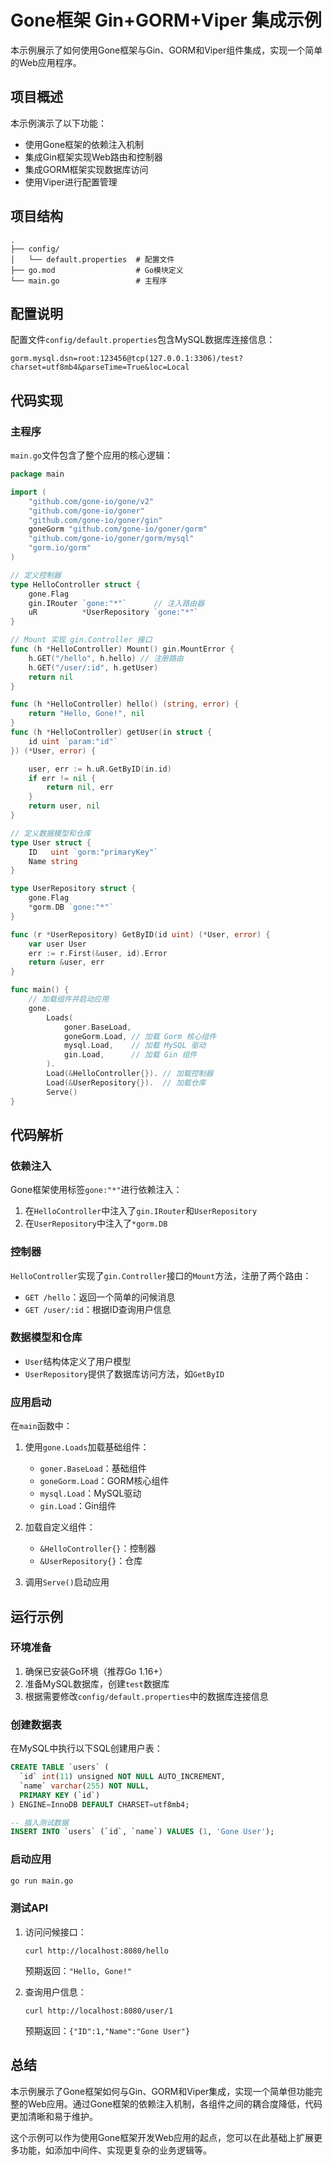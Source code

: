 # Gone框架 Gin+GORM+Viper 集成示例

本示例展示了如何使用Gone框架与Gin、GORM和Viper组件集成，实现一个简单的Web应用程序。

## 项目概述

本示例演示了以下功能：

- 使用Gone框架的依赖注入机制
- 集成Gin框架实现Web路由和控制器
- 集成GORM框架实现数据库访问
- 使用Viper进行配置管理

## 项目结构

```
.
├── config/
│   └── default.properties  # 配置文件
├── go.mod                  # Go模块定义
└── main.go                 # 主程序
```

## 配置说明

配置文件`config/default.properties`包含MySQL数据库连接信息：

```properties
gorm.mysql.dsn=root:123456@tcp(127.0.0.1:3306)/test?charset=utf8mb4&parseTime=True&loc=Local
```

## 代码实现

### 主程序

`main.go`文件包含了整个应用的核心逻辑：

```go
package main

import (
	"github.com/gone-io/gone/v2"
	"github.com/gone-io/goner"
	"github.com/gone-io/goner/gin"
	goneGorm "github.com/gone-io/goner/gorm"
	"github.com/gone-io/goner/gorm/mysql"
	"gorm.io/gorm"
)

// 定义控制器
type HelloController struct {
	gone.Flag
	gin.IRouter `gone:"*"`      // 注入路由器
	uR          *UserRepository `gone:"*"`
}

// Mount 实现 gin.Controller 接口
func (h *HelloController) Mount() gin.MountError {
	h.GET("/hello", h.hello) // 注册路由
	h.GET("/user/:id", h.getUser)
	return nil
}

func (h *HelloController) hello() (string, error) {
	return "Hello, Gone!", nil
}
func (h *HelloController) getUser(in struct {
	id uint `param:"id"`
}) (*User, error) {

	user, err := h.uR.GetByID(in.id)
	if err != nil {
		return nil, err
	}
	return user, nil
}

// 定义数据模型和仓库
type User struct {
	ID   uint `gorm:"primaryKey"`
	Name string
}

type UserRepository struct {
	gone.Flag
	*gorm.DB `gone:"*"`
}

func (r *UserRepository) GetByID(id uint) (*User, error) {
	var user User
	err := r.First(&user, id).Error
	return &user, err
}

func main() {
	// 加载组件并启动应用
	gone.
		Loads(
			goner.BaseLoad,
			goneGorm.Load, // 加载 Gorm 核心组件
			mysql.Load,    // 加载 MySQL 驱动
			gin.Load,      // 加载 Gin 组件
		).
		Load(&HelloController{}). // 加载控制器
		Load(&UserRepository{}).  // 加载仓库
		Serve()
}
```

## 代码解析

### 依赖注入

Gone框架使用标签`gone:"*"`进行依赖注入：

1. 在`HelloController`中注入了`gin.IRouter`和`UserRepository`
2. 在`UserRepository`中注入了`*gorm.DB`

### 控制器

`HelloController`实现了`gin.Controller`接口的`Mount`方法，注册了两个路由：

- `GET /hello`：返回一个简单的问候消息
- `GET /user/:id`：根据ID查询用户信息

### 数据模型和仓库

- `User`结构体定义了用户模型
- `UserRepository`提供了数据库访问方法，如`GetByID`

### 应用启动

在`main`函数中：

1. 使用`gone.Loads`加载基础组件：
   - `goner.BaseLoad`：基础组件
   - `goneGorm.Load`：GORM核心组件
   - `mysql.Load`：MySQL驱动
   - `gin.Load`：Gin组件

2. 加载自定义组件：
   - `&HelloController{}`：控制器
   - `&UserRepository{}`：仓库

3. 调用`Serve()`启动应用

## 运行示例

### 环境准备

1. 确保已安装Go环境（推荐Go 1.16+）
2. 准备MySQL数据库，创建`test`数据库
3. 根据需要修改`config/default.properties`中的数据库连接信息

### 创建数据表

在MySQL中执行以下SQL创建用户表：

```sql
CREATE TABLE `users` (
  `id` int(11) unsigned NOT NULL AUTO_INCREMENT,
  `name` varchar(255) NOT NULL,
  PRIMARY KEY (`id`)
) ENGINE=InnoDB DEFAULT CHARSET=utf8mb4;

-- 插入测试数据
INSERT INTO `users` (`id`, `name`) VALUES (1, 'Gone User');
```

### 启动应用

```bash
go run main.go
```

### 测试API

1. 访问问候接口：
   ```
   curl http://localhost:8080/hello
   ```
   预期返回：`"Hello, Gone!"`

2. 查询用户信息：
   ```
   curl http://localhost:8080/user/1
   ```
   预期返回：`{"ID":1,"Name":"Gone User"}`

## 总结

本示例展示了Gone框架如何与Gin、GORM和Viper集成，实现一个简单但功能完整的Web应用。通过Gone框架的依赖注入机制，各组件之间的耦合度降低，代码更加清晰和易于维护。

这个示例可以作为使用Gone框架开发Web应用的起点，您可以在此基础上扩展更多功能，如添加中间件、实现更复杂的业务逻辑等。